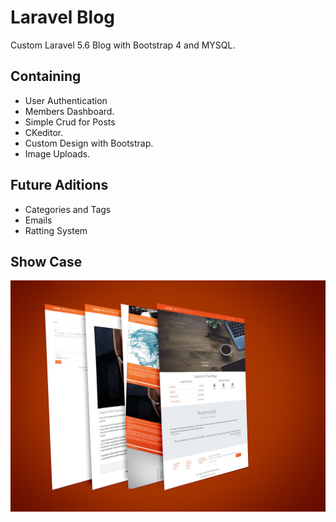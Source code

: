 # Laravel Blog
Custom Laravel 5.6 Blog with Bootstrap 4 and MYSQL.  

## Containing
- User Authentication
- Members Dashboard.
- Simple Crud for Posts
- CKeditor. 
- Custom Design with Bootstrap.
- Image Uploads.

## Future Aditions
- Categories and Tags
- Emails
- Ratting System

## Show Case
![View](https://github.com/MAshrafM/laravelblog/blob/master/show.jpg)  


